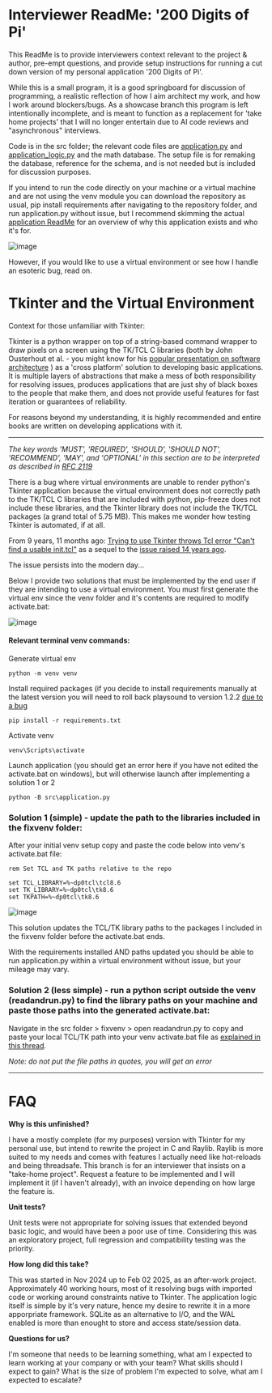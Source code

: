 # Interviewer ReadMe: '200 Digits of Pi'

This ReadMe is to provide interviewers context relevant to the project & author, pre-empt questions, and provide setup instructions for running a cut down version of my personal application '200 Digits of Pi'.

While this is a small program, it is a good springboard for discussion of programming, a realistic reflection of how I aim architect my work, and how I work around blockers/bugs. As a showcase branch this program is left intentionally incomplete, and is meant to function as a replacement for 'take home projects' that I will no longer entertain due to AI code reviews and "asynchronous" interviews.

Code is in the src folder; the relevant code files are [application.py](https://github.com/Astramentis/TerminalCommands/blob/Interview-Publish/src/application.py) and [application_logic.py](https://github.com/Astramentis/TerminalCommands/blob/Interview-Publish/src/application_logic.py) and the math database. The setup file is for remaking the database, reference for the schema, and is not needed but is included for discussion purposes.

If you intend to run the code directly on your machine or a virtual machine and are not using the venv module you can download the repository as usual, pip install requirements after navigating to the repository folder, and run application.py without issue, but I recommend skimming the actual [application ReadMe](https://github.com/Astramentis/TerminalCommands/blob/Interview-Publish/src/README.md) for an overview of why this application exists and who it's for.

![image](https://github.com/user-attachments/assets/ad54bd66-4920-43a7-a888-49e4363dd398)

However, if you would like to use a virtual environment or see how I handle an esoteric bug, read on.

# Tkinter and the Virtual Environment

Context for those unfamiliar with Tkinter:

Tkinter is a python wrapper on top of a string-based command wrapper to draw pixels on a screen using the TK/TCL C libraries (both by John Ousterhout et al. - you might know for his [popular presentation on software architecture](https://www.youtube.com/watch?v=bmSAYlu0NcY&t=288s ) ) as a 'cross platform' solution to developing basic applications. It is multiple layers of abstractions that make a mess of both responsibility for resolving issues, produces applications that are just shy of black boxes to the people that make them, and does not provide useful features for fast iteration or guarantees of reliability.

For reasons beyond my understanding, it is highly recommended and entire books are written on developing applications with it.

----


*The key words 'MUST', 'REQUIRED', 'SHOULD', 'SHOULD NOT', 'RECOMMEND', 'MAY', and 'OPTIONAL' in this section are to be interpreted as described in [RFC 2119](https://www.rfc-editor.org/rfc/rfc2119)*

There is a bug where virtual environments are unable to render python's Tkinter application because the virtual environment does not correctly path to the TK/TCL C libraries that are included with python, pip-freeze does not include these libraries, and the Tkinter library does not include the TK/TCL packages (a grand total of 5.75 MB). This makes me wonder how testing Tkinter is automated, if at all. 

From 9 years, 11 months ago: [Trying to use Tkinter throws Tcl error "Can't find a usable init.tcl"](https://stackoverflow.com/questions/29320039/trying-to-use-tkinter-throws-tcl-error-cant-find-a-usable-init-tcl) as a sequel to the [issue raised  14 years ago](https://github.com/pypa/virtualenv/issues/56). 

The issue persists into the modern day...

Below I provide two solutions that must be implemented by the end user if they are intending to use a virtual environment. You must first generate the virtual env since the venv folder and it's contents are required to modify activate.bat:

![image](https://github.com/user-attachments/assets/b5fc0504-c407-4480-af82-e1567905d499)

#### Relevant terminal venv commands:

Generate virtual env
```
python -m venv venv
```
Install required packages (if you decide to install requirements manually at the latest version you will need to roll back playsound to version 1.2.2 [due to a bug]([url](https://github.com/TaylorSMarks/playsound/issues/160))
```
pip install -r requirements.txt
```
Activate venv
```
venv\Scripts\activate
```
Launch application (you should get an error here if you have not edited the activate.bat on windows), but will otherwise launch after implementing a solution 1 or 2
```
python -B src\application.py
```

### Solution 1 (simple) - update the path to the libraries included in the fixvenv folder: 

After your initial venv setup copy and paste the code below into venv's activate.bat file:

```
rem Set TCL and TK paths relative to the repo

set TCL_LIBRARY=%~dp0tcl\tcl8.6
set TK_LIBRARY=%~dp0tcl\tk8.6
set TKPATH=%~dp0tcl\tk8.6
```

![image](https://github.com/user-attachments/assets/13f3fdac-4baa-4854-b08f-95159f0c22a2)

This solution updates the TCL/TK library paths to the packages I included in the fixvenv folder before the activate.bat ends.

With the requirements installed AND paths updated you should be able to run application.py within a virtual environment without issue, but your mileage may vary. 

### Solution 2 (less simple) - run a python script outside the venv (readandrun.py) to find the library paths on your machine and paste those paths into the generated activate.bat: 

Navigate in the src folder > fixvenv > open readandrun.py to copy and paste your local TCL/TK path into your venv activate.bat file as [explained in this thread](https://stackoverflow.com/a/50628771). 

_Note: do not put the file paths in quotes, you will get an error_

---

# FAQ

**Why is this unfinished?**

I have a mostly complete (for my purposes) version with Tkinter for my personal use, but intend to rewrite the project in C and Raylib. Raylib is more suited to my needs and comes with features I actually need like hot-reloads and being threadsafe. This branch is for an interviewer that insists on a "take-home project". Request a feature to be implemented and I will implement it (if I haven't already), with an invoice depending on how large the feature is.  

**Unit tests?**

Unit tests were not appropriate for solving issues that extended beyond basic logic, and would have been a poor use of time. Considering this was an exploratory project, full regression and compatibility testing was the priority. 

**How long did this take?**

This was started in Nov 2024 up to Feb 02 2025, as an after-work project. Approximately 40 working hours, most of it resolving bugs with imported code or working around constraints native to Tkinter. The application logic itself is simple by it's very nature, hence my desire to rewrite it in a more apporpriate framework. SQLite as an alternative to I/O, and the WAL enabled is more than enought to store and access state/session data.

**Questions for us?**

I'm someone that needs to be learning something, what am I expected to learn working at your company or with your team? What skills should I expect to gain? 
What is the size of problem I'm expected to solve, what am I expected to escalate?
